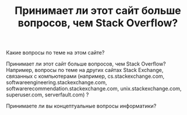﻿---
title: "Принимает ли этот сайт больше вопросов, чем Stack Overflow?"
se.owner.user_id: 413063
se.owner.display_name: "Tim"
se.owner.link: "https://ru.meta.stackoverflow.com/users/413063/tim"
se.link: "https://ru.meta.stackoverflow.com/questions/10972/%d0%9f%d1%80%d0%b8%d0%bd%d0%b8%d0%bc%d0%b0%d0%b5%d1%82-%d0%bb%d0%b8-%d1%8d%d1%82%d0%be%d1%82-%d1%81%d0%b0%d0%b9%d1%82-%d0%b1%d0%be%d0%bb%d1%8c%d1%88%d0%b5-%d0%b2%d0%be%d0%bf%d1%80%d0%be%d1%81%d0%be%d0%b2-%d1%87%d0%b5%d0%bc-stack-overflow"
se.question_id: 10972
se.post_type: question
---
<p>Какие вопросы по теме на этом сайте?</p>
<p>Принимает ли этот сайт больше вопросов, чем Stack Overflow? Например, вопросы по теме на других сайтах Stack Exchange, связанных с компьютерами (например, cs.stackexchange.com, softwareengineering.stackexchange.com, softwarerecommendation.stackexchange.com, unix.stackexchange.com, superuser.com, serverfault.com) ?</p>
<p>Принимаете ли вы концептуальные вопросы информатики?</p>
